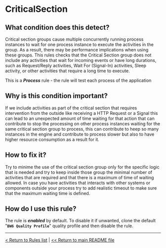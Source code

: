 # CriticalSection

## What condition does this detect?

Critical section groups cause multiple concurrently running process instances to wait for one process instance to execute the activities in the group. As a result, there may be performance implications when using these groups. This rules checks that the Critical Section group does not include any activities that wait for incoming events or have long durations, such as Request/Reply activities, Wait For (Signal-In) activities, Sleep activity, or other activities that require a long time to execute.

This is a ***Process*** rule - the rule will test each process of the application

## Why is this condition important?

If we include activities as part of the critical section that requires intervention from the outside like receiving a HTTP Request or a Signal this can lead to an unexpected amount of time waiting for that action that can contribute to stop the processing on other process instances waiting for the same critical section group to process, this can contribute to heep so many instances in the engine and contribute to process slower but also to have higher resource consumption as a result for it.

## How to fix it?

Try to minime the use of the critical section group only for the specific logic that is needed and try to keep inside those group the minimal number of activities that are required and that there is a maximum of time of waiting allowed. In case you have activities that interacts with other systems or components outside your process try to add realistic timeout to make sure that the maximum waiting time is defined.

## How do I use this rule?

The rule is **_enabled_** by default. To disable it if unwanted, clone the default "**`BW6 Quality Profile`**" quality profile and then disable the rule.

---
[< Return to Rules list](./RULES.md) |  [<< Return to main README file](../../../README.md)
